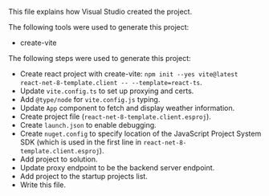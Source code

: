 This file explains how Visual Studio created the project.

The following tools were used to generate this project:
- create-vite

The following steps were used to generate this project:
- Create react project with create-vite: `npm init --yes vite@latest react-net-8-template.client -- --template=react-ts`.
- Update `vite.config.ts` to set up proxying and certs.
- Add `@type/node` for `vite.config.js` typing.
- Update `App` component to fetch and display weather information.
- Create project file (`react-net-8-template.client.esproj`).
- Create `launch.json` to enable debugging.
- Create `nuget.config` to specify location of the JavaScript Project System SDK (which is used in the first line in `react-net-8-template.client.esproj`).
- Add project to solution.
- Update proxy endpoint to be the backend server endpoint.
- Add project to the startup projects list.
- Write this file.
